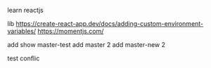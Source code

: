 learn reactjs

lib
https://create-react-app.dev/docs/adding-custom-environment-variables/
https://momentjs.com/

add show master-test
add master 2
add master-new 2

test conflic
